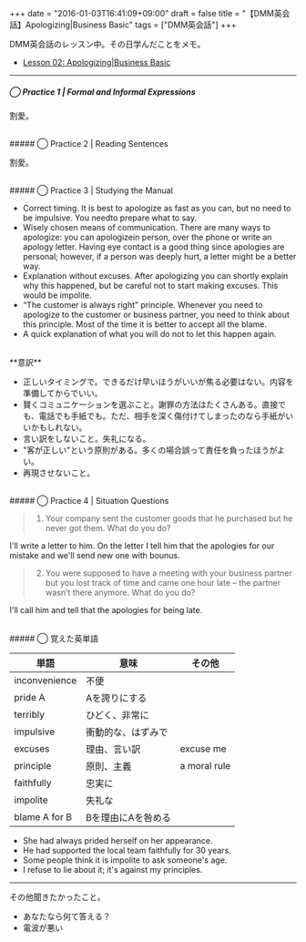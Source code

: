 +++
date = "2016-01-03T16:41:09+09:00"
draft = false
title = "【DMM英会話】Apologizing|Business Basic"
tags = ["DMM英会話"]
+++

DMM英会話のレッスン中。その日学んだことをメモ。

- [Lesson 02: Apologizing|Business Basic](http://eikaiwa.dmm.com/download/pdf/Business_basic_02_01.pdf/)

<hr>

##### ◯ Practice 1 | Formal and Informal Expressions

割愛。

<br>
##### ◯ Practice 2 | Reading Sentences

割愛。

<br>
##### ◯ Practice 3 | Studying the Manual

- Correct timing. It is best to apologize as fast as you can, but no need to be impulsive. You needto prepare what to say.
- Wisely chosen means of communication. There are many ways to apologize: you can apologizein person, over the phone or write an apology letter. Having eye contact is a good thing since apologies are personal; however, if a person was deeply hurt, a letter might be a better way.
- Explanation without excuses. After apologizing you can shortly explain why this happened, but be careful not to start making excuses. This would be impolite.
- “The customer is always right” principle. Whenever you need to apologize to the customer or business partner, you need to think about this principle. Most of the time it is better to accept all the blame.
- A quick explanation of what you will do not to let this happen again.

<br>
**意訳**

- 正しいタイミングで。できるだけ早いほうがいいが焦る必要はない。内容を準備してからでいい。
- 賢くコミュニケーションを選ぶこと。謝罪の方法はたくさんある。直接でも、電話でも手紙でも。ただ、相手を深く傷付けてしまったのなら手紙がいいかもしれない。 
- 言い訳をしないこと。失礼になる。
- "客が正しい"という原則がある。多くの場合誤って責任を負ったほうがよい。
- 再現させないこと。

<br>
##### ◯ Practice 4 | Situation Questions

> 1. Your company sent the customer goods that he purchased but he never got them. What do you do?

I'll write a letter to him.
On the letter I tell him that the apologies for our mistake and we'll send new one with bounus.

> 2. You were supposed to have a meeting with your business partner but you lost track of time and came one hour late – the partner wasn’t there anymore. What do you do?

I'll call him and tell that the apologies for being late.


<br>
##### ◯ 覚えた英単語

|単語|意味|その他|
|---|---|---|
|inconvenience| 不便
|pride A|Aを誇りにする
|terribly|ひどく、非常に
|impulsive|衝動的な、はずみで
|excuses|理由、言い訳| excuse me
|principle|原則、主義| a moral rule
|faithfully|忠実に
|impolite|失礼な
|blame A for B|Bを理由にAを咎める

- She had always prided herself on her appearance.
- He had supported the local team faithfully for 30 years.
- Some people think it is impolite to ask someone's age.
- I refuse to lie about it; it's against my principles.

<hr>

その他聞きたかったこと。  
- あなたなら何て答える？
- 電波が悪い
